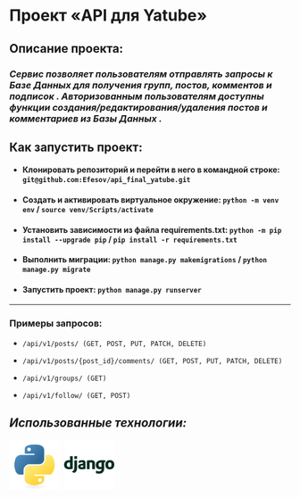 # Проект «API для Yatube»

## Описание проекта:
### *Сервис позволяет пользователям отправлять запросы к Базе Данных для получения групп, постов, комментов и подписок . Авторизованным пользователям доступны функции создания/редактирования/удаления постов и комментариев из Базы Данных .*

 ## Как запустить проект:
 - #### Клонировать репозиторий и перейти в него в командной строке: ` git@github.com:Efesov/api_final_yatube.git`
- #### Cоздать и активировать виртуальное окружение: `python -m venv env` / `source venv/Scripts/activate`
- #### Установить зависимости из файла requirements.txt: `python -m pip install --upgrade pip` / `pip install -r requirements.txt`
- #### Выполнить миграции: `python manage.py makemigrations` / `python manage.py migrate`
-  #### Запустить проект: `python manage.py runserver`
 ---
 ### Примеры запросов:
 - `/api/v1/posts/ (GET, POST, PUT, PATCH, DELETE)`

- `/api/v1/posts/{post_id}/comments/ (GET, POST, PUT, PATCH, DELETE)`

- `/api/v1/groups/ (GET)`

- `/api/v1/follow/ (GET, POST)`

## *Использованные технологии:*
<div>
<img src="https://raw.githubusercontent.com/devicons/devicon/1119b9f84c0290e0f0b38982099a2bd027a48bf1/icons/python/python-original.svg" title="Python" alt="Python" width="90" height="90"/>&nbsp;
<img src="https://raw.githubusercontent.com/devicons/devicon/1119b9f84c0290e0f0b38982099a2bd027a48bf1/icons/django/django-plain-wordmark.svg" title="django"  alt="django" width="90" height="90"/>&nbsp;
</dev>

